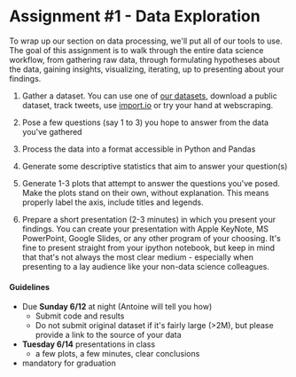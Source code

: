# Assignment #1 - Data Exploration

To wrap up our section on data processing, we'll put all of our tools to use.  The goal of this assignment is to walk through the entire data science workflow, from gathering raw data, through formulating hypotheses about the data, gaining insights, visualizing, iterating, up to presenting about your findings.

1. Gather a dataset.  You can
use one of [our datasets](../data/),
download a public dataset,
track tweets,
use [import.io](http://import.io) or
try your hand at webscraping.

1. Pose a few questions (say 1 to 3) you hope to answer from the data you've gathered

1. Process the data into a format accessible in Python and Pandas

1. Generate some descriptive statistics that aim to answer your question(s)

1. Generate 1-3 plots that attempt to answer the questions you've posed.  Make the plots stand on their own, without explanation.  This means properly label the axis, include titles and legends.

1. Prepare a short presentation (2-3 minutes) in which you present your findings.  You can create your presentation with Apple KeyNote, MS PowerPoint, Google Slides, or any other program of your choosing. It's fine to present straight from your ipython notebook, but keep in mind that that's not always the most clear medium - especially when presenting to a lay audience like your non-data science colleagues.


#### Guidelines
- Due **Sunday 6/12** at night (Antoine will tell you how)
    + Submit code and results
    + Do not submit original dataset if it's fairly large (>2M), but please provide a link to the source of your data
- **Tuesday 6/14** presentations in class
    + a few plots, a few minutes, clear conclusions
- mandatory for graduation


